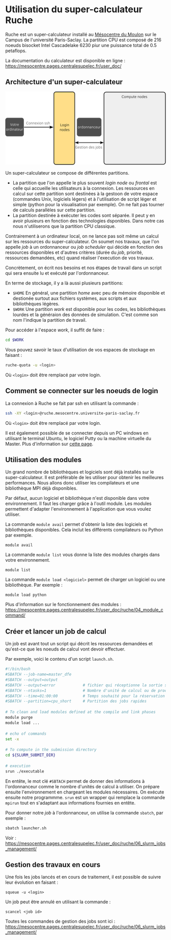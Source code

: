 # Utilisation du super-calculateur Ruche

Ruche est un super-calculateur installé au [Mésocentre du Moulon](http://mesocentre.centralesupelec.fr/) sur le Campus de l'université Paris-Saclay. La partition CPU est composé de 216 noeuds bisocket Intel Cascadelake 6230 piur une puissance total de 0.5 petaflops.

La documentation du calculateur est disponible en ligne : https://mesocentre.pages.centralesupelec.fr/user_doc/

## Architecture d'un super-calculateur

![super-calculateur](../support/materiel/super-calculateur.png)

Un super-calculateur se compose de différentes partitions.

- La partition que l'on appelle le plus souvent *login node* ou *frontal* est celle qui accueille les utilisateurs à la connexion. Les ressources en calcul sur cette partition sont destinées à la gestoon de votre espace (commandes Unix, logiciels légers) et à l'utilisation de script léger et simple (python pour la visualisation par exemple). On ne fait pas tourner de calculs parallèles sur cette partition.
- La partition destinée à exécuter les codes sont séparée. Il peut y en avoir plusieurs en fonction des technologies dsponibles. Dans notre cas nous n'utiliserons que la partition CPU classique.

Contrairement à un ordinateur local, on ne lance pas soit même un calcul sur les ressources du super-calculateur. On soumet nos travaux, que l'on appelle *job* à un ordonnanceur ou *job scheduler* qui décide en fonction des ressources disponibles et d'autres critères (durée du *job*, priorité, ressources demandées, etc) quand réaliser l'execution de vos travaux. 

Concrètement, on écrit nos besoins et nos étapes de travail dans un script qui sera ensuite lu et exécuté par l'ordonnanceur. 

En terme de stockage, il y a là aussi plusieurs partitions:

- `$HOME` En général, une partition *home* avec peu de mémoire disponible et destionée surtout aux fichiers systèmes, aux scripts et aux bibliothèques légères.
- `$WORK` Une partition *work* est disponible pour les codes, les bibliothèques lourdes et la généraion des données de simulation. C'est comme son nom l'indique la partition de travail.

Pour accéder à l'espace *work*, il suffit de faire :
```bash
cd $WORK
```

Vous pouvez savoir le taux d'utilisation de vos espaces de stockage en faisant :

```bash
ruche-quota -u <login>
```

Où `<login>` doit être remplacé par votre login.


## Comment se connecter sur les noeuds de login

La connexion à Ruche se fait par ssh en utilisant la commande :

```bash
ssh -XY <login>@ruche.mesocentre.universite-paris-saclay.fr
```

Où `<login>` doit être remplacé par votre login.

Il est également possible de se connecter depuis un PC windows en utilisant le terminal Ubuntu, le logiciel Putty ou la machine virtuelle du Master. Plus d'information sur [cette page](https://mesocentre.pages.centralesupelec.fr/user_doc/ruche/03_connection_and_file_transfer/).

## Utilisation des modules

Un grand nombre de bibliothèques et logiciels sont déjà installés sur le super-calculateur. Il est préférable de les utiliser pour obtenir les meilleures performances. Nous allons donc utiliser les compilateurs et une bibliothèque MPI déjà disponibles.

Par défaut, aucun logiciel et bibliothèque n'est disponible dans votre environnement. Il faut les charger grâce à l'outil module. Les modules permettent d'adapter l'environnement à l'application que vous voulez utiliser.

La commande `module avail` permet d'obtenir la liste des logiciels et bibliothèques disponibles. Cela inclut les différents compilateurs ou Python par exemple.

```
module avail
```

La commande `module list` vous donne la liste des modules chargés dans votre environnement.

```
module list
```

La commande `module load <logiciel>` permet de charger un logiciel ou une bibliothèque. Par exemple :

```
module load python
```

Plus d'information sur le fonctionnement des modules : https://mesocentre.pages.centralesupelec.fr/user_doc/ruche/04_module_command/ 

## Créer et lancer un job de calcul

Un job est avant tout un script qui décrit les ressources demandées et qu'est-ce que les noeuds de calcul vont devoir effectuer.

Par exemple, voici le contenu d'un script `launch.sh`.

```bash
#!/bin/bash
#SBATCH --job-name=master_dfe
#SBATCH --output=output
#SBATCH --output=error            # fichier qui réceptionne la sortie standard
#SBATCH --ntasks=1                # Nombre d'unité de calcul ou de processus MPI
#SBATCH --time=01:00:00           # Temps souhaité pour la réservation
#SBATCH --partition=cpu_short     # Partition des jobs rapides

# To clean and load modules defined at the compile and link phases
module purge
module load ...

# echo of commands
set -x

# To compute in the submission directory
cd ${SLURM_SUBMIT_DIR}

# execution
srun ./executable
```

En entête, le mot clé `#SBTACH` permet de donner des informations à l'ordonnanceur comme le nombre d'unités de calcul à utiliser.
On prépare ensuite l'environnement en chargeant les modules nécessaires.
On exécute ensuite notre programmme.
`srun` est un wrapper qui remplace la commande `mpirun` tout en s'adaptant aux informations fournies en entête.

Pour donner notre *job* à l'ordonnanceur, on utilise la commande `sbatch`, par exemple :
```bash
sbatch launcher.sh
```

Voir : https://mesocentre.pages.centralesupelec.fr/user_doc/ruche/06_slurm_jobs_management/ 

## Gestion des travaux en cours

Une fois les jobs lancés et en cours de traitement, il est possible de suivre leur évolution en faisant :

```
squeue -u <login>
```

Un job peut être annulé en utilisant la commande :

```
scancel <job id>
```

Toutes les commandes de gestion des jobs sont ici : https://mesocentre.pages.centralesupelec.fr/user_doc/ruche/06_slurm_jobs_management/